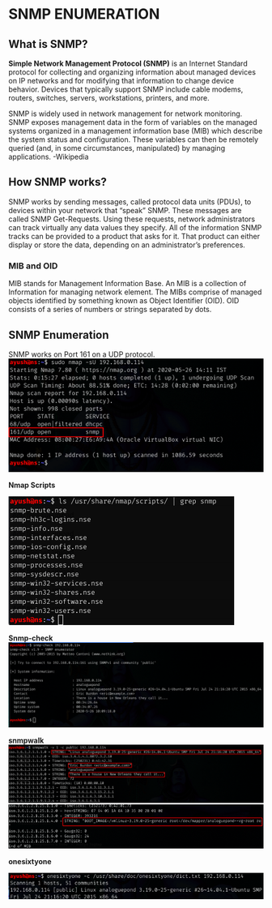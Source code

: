 # **SNMP ENUMERATION**

## What is SNMP?
**Simple Network Management Protocol (SNMP)** is an Internet Standard protocol for collecting and organizing information about managed devices on IP networks and for modifying that information to change device behavior. Devices that typically support SNMP include cable modems, routers, switches, servers, workstations, printers, and more.

SNMP is widely used in network management for network monitoring. SNMP exposes management data in the form of variables on the managed systems organized in a management information base (MIB) which describe the system status and configuration. These variables can then be remotely queried (and, in some circumstances, manipulated) by managing applications.
-Wikipedia

## How SNMP works?
SNMP works by sending messages, called protocol data units (PDUs), to devices within your network that “speak” SNMP. These messages are called SNMP Get-Requests. Using these requests, network administrators can track virtually any data values they specify. All of the information SNMP tracks can be provided to a product that asks for it. That product can either display or store the data, depending on an administrator’s preferences.

### MIB and OID 
MIB stands for Management Information Base. An MIB is a collection of Information for managing network element.
The MIBs comprise of managed objects identified by something known as Object Identifier (OID). OID consists of a series of numbers or strings separated by dots.

## SNMP Enumeration
SNMP works on Port 161 on a UDP protocol.
![nmap](images/1.png)

**Nmap Scripts**

![nmap-scripts](images/1.5.png)

**Snmp-check**
![snmp-check](images/2.png)

**snmpwalk**
![snmpwalk](images/3.png)
![snmpwalk](images/3.1.png)

**onesixtyone**

![onesixtyone](images/6.png)
